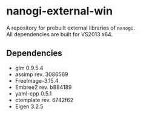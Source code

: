 
nanogi-external-win
====================

A repository for prebuilt external libraries of ``nanogi``.  
All dependencies are built for VS2013 x64.

Dependencies
--------------------

- glm 0.9.5.4
- assimp rev. 3086569
- FreeImage-3.15.4
- Embree2 rev. b884189
- yaml-cpp 0.5.1
- ctemplate rev. 6742f62
- Eigen 3.2.5